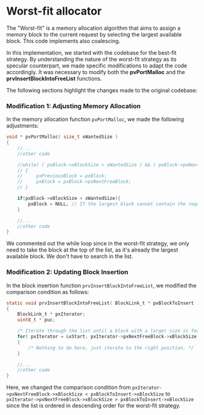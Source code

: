 # Worst-fit allocator
The "Worst-fit" is a memory allocation algorithm that aims to assign a memory block to the current request by selecting the largest available block. This code implements also coalescing.

In this implementation, we started with the codebase for the best-fit strategy. By understanding the nature of the worst-fit strategy as its specular counterpart, we made specific modifications to adapt the code accordingly. It was necessary to modify both the **pvPortMalloc** and the **prvInsertBlockIntoFreeList** functions.

The following sections highlight the changes made to the original codebase:

### Modification 1: Adjusting Memory Allocation

In the memory allocation function `pvPortMalloc`, we made the following adjustments:
   
```c
void * pvPortMalloc( size_t xWantedSize )
{
    //...
    //other code

    //while( ( pxBlock->xBlockSize < xWantedSize ) && ( pxBlock->pxNextFreeBlock != NULL ) )
    // {
    //     pxPreviousBlock = pxBlock;
    //     pxBlock = pxBlock->pxNextFreeBlock;
    // }

    if(pxBlock->xBlockSize < xWantedSize){
        pxBlock = NULL; // If the largest block cannot contain the requested size, set to NULL to avoid entering the if condition and proceed to the else statement.
    }

    //...
    //other code
}
```

We commented out the while loop since in the worst-fit strategy, we only need to take the block at the top of the list, as it's already the largest available block. We don't have to search in the list.


### Modification 2: Updating Block Insertion

In the block insertion function `prvInsertBlockIntoFreeList`, we modified the comparison condition as follows:

```c
static void prvInsertBlockIntoFreeList( BlockLink_t * pxBlockToInsert ) /* PRIVILEGED_FUNCTION */
{
    BlockLink_t * pxIterator;
    uint8_t * puc;

    /* Iterate through the list until a block with a larger size is found or the end is reached */
    for( pxIterator = &xStart; pxIterator->pxNextFreeBlock->xBlockSize > pxBlockToInsert->xBlockSize && pxIterator->pxNextFreeBlock != pxEnd; pxIterator = pxIterator->pxNextFreeBlock )
    {
        /* Nothing to do here, just iterate to the right position. */
    }

    //...
    //other code
}

```

Here, we changed the comparison condition from `pxIterator->pxNextFreeBlock->xBlockSize < pxBlockToInsert->xBlockSize` to `pxIterator->pxNextFreeBlock->xBlockSize > pxBlockToInsert->xBlockSize` since the list is ordered in descending order for the worst-fit strategy.